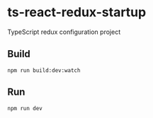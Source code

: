 # ts-react-redux-startup

TypeScript redux configuration project

## Build

```
npm run build:dev:watch
```

## Run

```
npm run dev
```
